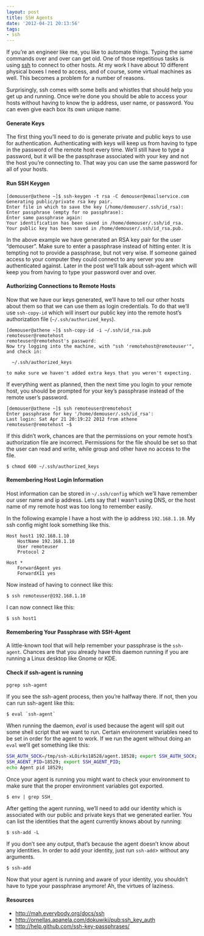 ```yaml
---
layout: post
title: SSH Agents
date: '2012-04-21 20:13:56'
tags:
- ssh
---
```


If you&rsquo;re an engineer like me, you like to automate things. Typing the same commands over and over can get old. One of those repetitious tasks is using <a href="http://en.wikipedia.org/wiki/Secure_Shell">ssh</a> to connect to other hosts. At my work I have about 10 different physical boxes I need to access, and of course, some virtual machines as well. This becomes a problem for a number of reasons.

Surprisingly, ssh comes with some bells and whistles that should help you get up and running. Once we&rsquo;re done you should be able to access your hosts without having to know the ip address, user name, or password. You can even give each box its own unique name.

#### Generate Keys

The first thing you&rsquo;ll need to do is generate private and public keys to use for authentication. Authenticating with keys will keep us from having to type in the password of the remote host every time. We&rsquo;ll still have to type a password, but it will be the passphrase associated with your key and not the host you&rsquo;re connecting to. That way you can use the same password for all of your hosts.

#### Run SSH Keygen
```
[demouser@athene ~]$ ssh-keygen -t rsa -C demouser@emailservice.com
Generating public/private rsa key pair.
Enter file in which to save the key (/home/demouser/.ssh/id_rsa): 
Enter passphrase (empty for no passphrase): 
Enter same passphrase again: 
Your identification has been saved in /home/demouser/.ssh/id_rsa.
Your public key has been saved in /home/demouser/.ssh/id_rsa.pub.
```

<p>In the above example we have generated an RSA key pair for the user &ldquo;demouser&rdquo;. Make sure to enter a passphrase instead of hitting enter. It is tempting not to provide a passphrase, but not very wise. If someone gained access to your computer they could connect to any server you are authenticated against. Later in the post we&rsquo;ll talk about ssh-agent which will keep you from having to type your password over and over.</p>

#### Authorizing Connections to Remote Hosts
Now that we have our keys generated, we&rsquo;ll have to tell our other hosts about them so that we can use them as login credentials. To do that we&rsquo;ll use `ssh-copy-id` which will insert our public key into the remote host&rsquo;s authorization file (`~/.ssh/authorized_keys`).

```
[demouser@athene ~]$ ssh-copy-id -i ~/.ssh/id_rsa.pub remoteuser@remotehost
remoteuser@remotehost's password: 
Now try logging into the machine, with "ssh 'remotehost@remoteuser'", and check in:

  ~/.ssh/authorized_keys

to make sure we haven't added extra keys that you weren't expecting.
```

If everything went as planned, then the next time you login to your remote host, you should be prompted for your key&rsquo;s passphrase instead of the remote user&rsquo;s password.

```
[demouser@athene ~]$ ssh remoteuser@remotehost
Enter passphrase for key '/home/demouser/.ssh/id_rsa': 
Last login: Sat Apr 21 20:19:22 2012 from athene
remoteuser@remotehost ~$ 
```

If this didn&rsquo;t work, chances are that the permissions on your remote host&rsquo;s authorization file are incorrect. Permissions for the file should be set so that the user can read and write, while group and other have no access to the file.

```
$ chmod 600 ~/.ssh/authorized_keys
```

#### Remembering Host Login Information

Host information can be stored in `~/.ssh/config` which we&rsquo;ll have remember our user name and ip address. Lets say that I wasn&rsquo;t using DNS, or the host name of my remote host was too long to remember easily.

In the following example I have a host with the ip address `192.168.1.10`. My ssh config might look something like this.

```
Host host1 192.168.1.10
    HostName 192.168.1.10
    User remoteuser
    Protocol 2

Host *
    ForwardAgent yes
    ForwardX11 yes
```

Now instead of having to connect like this:

```
$ ssh remoteuser@192.168.1.10
```

I can now connect like this:

```
$ ssh host1
```

#### Remembering Your Passphrase with SSH-Agent

A little-known tool that will help remember your passphrase is the `ssh-agent`. Chances are that you already have this daemon running if you are running a Linux desktop like Gnome or KDE.

#### Check if ssh-agent is running

```
pgrep ssh-agent
```

If you see the ssh-agent process, then you&rsquo;re halfway there. If not, then you can run ssh-agent like this:

```
$ eval `ssh-agent`
```

When running the daemon, <em>eval</em> is used because the agent will spit out some shell script that we want to run. Certain environment variables need to be set in order for the agent to work. If we run the agent without doing an `eval` we&rsquo;ll get something like this:

```bash
SSH_AUTH_SOCK=/tmp/ssh-xLOirks18528/agent.18528; export SSH_AUTH_SOCK;
SSH_AGENT_PID=18529; export SSH_AGENT_PID;
echo Agent pid 18529;
```

Once your agent is running you might want to check your environment to make sure that the proper environment variables got exported.

```
$ env | grep SSH_
```

After getting the agent running, we&rsquo;ll need to add our identity which is associated with our public and private keys that we generated earlier. You can list the identities that the agent currently knows about by running:

```
$ ssh-add -L
```

If you don&rsquo;t see any output, that&rsquo;s because the agent doesn&rsquo;t know about any identities. In order to add your identity, just run `ssh-add`> without any arguments.

```
$ ssh-add
```

Now that your agent is running and aware of your identity, you shouldn&rsquo;t have to type your passphrase anymore! Ah, the virtues of laziness.

#### Resources

<ul><li><a href="http://mah.everybody.org/docs/ssh">http://mah.everybody.org/docs/ssh</a></li>
<li><a href="http://ornellas.apanela.com/dokuwiki/pub:ssh_key_auth">http://ornellas.apanela.com/dokuwiki/pub:ssh_key_auth</a></li>
<li><a href="http://help.github.com/ssh-key-passphrases/">http://help.github.com/ssh-key-passphrases/</a></li>
</ul>